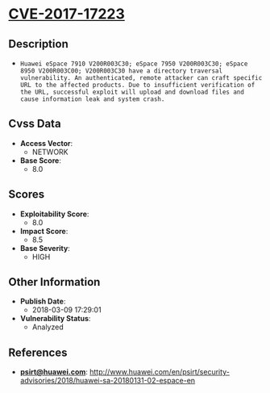
# [CVE-2017-17223](https://cve.mitre.org/cgi-bin/cvename.cgi?name=CVE-2017-17223)

## Description

- `Huawei eSpace 7910 V200R003C30; eSpace 7950 V200R003C30; eSpace 8950 V200R003C00; V200R003C30 have a directory traversal vulnerability. An authenticated, remote attacker can craft specific URL to the affected products. Due to insufficient verification of the URL, successful exploit will upload and download files and cause information leak and system crash.`

## Cvss Data

- **Access Vector**:
  - NETWORK
- **Base Score**:
  - 8.0

## Scores

- **Exploitability Score**:
  - 8.0
- **Impact Score**:
  - 8.5
- **Base Severity**:
  - HIGH

## Other Information

- **Publish Date**:
  - 2018-03-09 17:29:01
- **Vulnerability Status**:
  - Analyzed

## References

- **psirt@huawei.com**: http://www.huawei.com/en/psirt/security-advisories/2018/huawei-sa-20180131-02-espace-en
